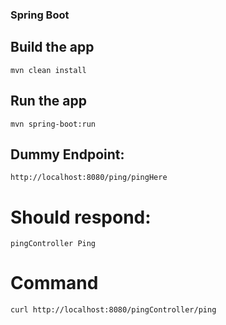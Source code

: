 ### Spring Boot

## Build the app

    mvn clean install

## Run the app

    mvn spring-boot:run


## Dummy Endpoint: 

    http://localhost:8080/ping/pingHere

# Should respond:

    pingController Ping

# Command

    curl http://localhost:8080/pingController/ping

